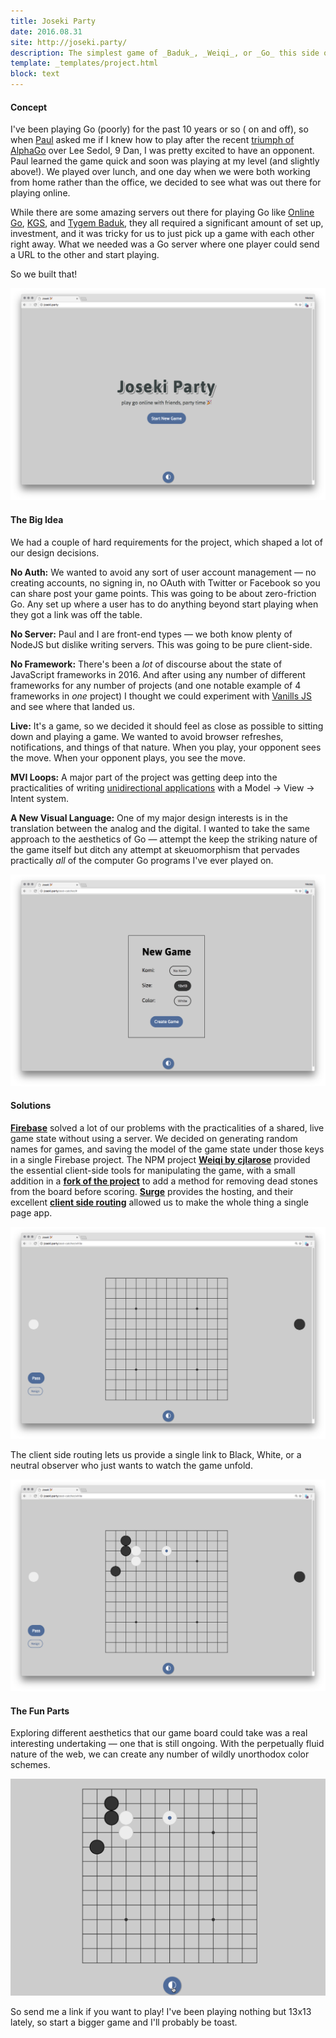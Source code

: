 ```yaml
---
title: Joseki Party
date: 2016.08.31
site: http://joseki.party/
description: The simplest game of _Baduk_, _Weiqi_, or _Go_ this side of the internet. Start a game of Go, and play with a friend simply by sending them a link. Invite people to witness your victory – or humiliating defeat depending on how good your friend is.
template: _templates/project.html
block: text
---
```


#### Concept

I've been playing Go (poorly) for the past 10 years or so ( on and off), so when [Paul](http://paulcpederson.com/) asked me if I knew how to play after the recent [triumph of AlphaGo]() over Lee Sedol, 9 Dan, I was pretty excited to have an opponent. Paul learned the game quick and soon was playing at my level (and slightly above!). We played over lunch, and one day when we were both working from home rather than the office, we decided to see what was out there for playing online.

While there are some amazing servers out there for playing Go like [Online Go](https://online-go.com/), [KGS](https://www.gokgs.com/), and [Tygem Baduk](http://www.tygembaduk.com/), they all required a significant amount of set up, investment, and it was tricky for us to just pick up a game with each other right away. What we needed was a Go server where one player could send a URL to the other and start playing.

So we built that!

![Title Screen for Joseki Party](./title.png)

#### The Big Idea

We had a couple of hard requirements for the project, which shaped a lot of our design decisions.

**No Auth:** We wanted to avoid any sort of user account management — no creating accounts, no signing in, no OAuth with Twitter or Facebook so you can share post your game points. This was going to be about zero-friction Go. Any set up where a user has to do anything beyond start playing when they got a link was off the table.

**No Server:** Paul and I are front-end types — we both know plenty of NodeJS but dislike writing servers. This was going to be pure client-side.

**No Framework:** There's been a _lot_ of discourse about the state of JavaScript frameworks in 2016. And after using any number of different frameworks for any number of projects (and one notable example of 4 frameworks in _one_ project) I thought we could experiment with [Vanills JS](http://vanilla-js.com/) and see where that landed us.

**Live:** It's a game, so we decided it should feel as close as possible to sitting down and playing a game. We wanted to avoid browser refreshes, notifications, and things of that nature. When you play, your opponent sees the move. When your opponent plays, you see the move.

**MVI Loops:** A major part of the project was getting deep into the practicalities of writing [unidirectional applications](http://staltz.com/unidirectional-user-interface-architectures.html) with a Model → View → Intent system.

**A New Visual Language:** One of my major design interests is in the translation between the analog and the digital. I wanted to take the same approach to the aesthetics of Go — attempt the keep the striking nature of the game itself but ditch any attempt at skeuomorphism that pervades practically _all_ of the computer Go programs I've ever played on.

![Starting a New Game](./new-game.png)


#### Solutions

**[Firebase](https://firebase.google.com/)** solved a lot of our problems with the practicalities of a shared, live game state without using a server. We decided on generating random names for games, and saving the model of the game state under those keys in a single Firebase project. The NPM project **[Weiqi by cjlarose](https://www.npmjs.com/package/weiqi)** provided the essential client-side tools for manipulating the game, with a small addition in a **[fork of the project](https://github.com/nikolaswise/weiqi.js)** to add a method for removing dead stones from the board before scoring. **[Surge](https://surge.sh/)** provides the hosting, and their excellent **[client side routing](https://surge.sh/help/adding-a-200-page-for-client-side-routing)** allowed us to make the whole thing a single page app.

![Starting a New Game](./opening.png)

The client side routing lets us provide a single link to Black, White, or a neutral observer who just wants to watch the game unfold.

![Starting a New Game](./gameplay.png)

#### The Fun Parts

Exploring different aesthetics that our game board could take was a real interesting undertaking — one that is still ongoing. With the perpetually fluid nature of the web, we can create any number of wildly unorthodox color schemes.

![Changing the Color Scheme](./changing-scheme.gif)

So send me a link if you want to play! I've been playing nothing but 13x13 lately, so start a bigger game and I'll probably be toast.
